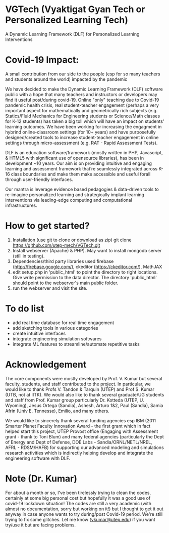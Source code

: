 # VGTech (Vyaktigat Gyan Tech or Personalized Learning Tech)
A Dynamic Learning Framework (DLF) for Personalized Learning Interventions 

# Covid-19 Impact: 
A small contribution from our side to the people (esp for so many teachers and students around the world) impacted by the pandemic

We have decided to make the Dynamic Learning Framework (DLF) software public with a hope that many teachers and instructors or developers may find it useful post/during covid-19. Online "only" teaching due to Covid-19 pandemic health crisis, real student-teacher engagement (perhaps a very important aspect for mathematically and geometrically rich subjects (e.g. Statics/Fluid Mechanics for Engineering students or Science/Math classes for K-12 students)  has taken a big toll which will have an impact on students' learning outcomes. We have been working for increasing the engagment in hybrind online-classroom settings (for 10+ years) and have purposefully designed/created tools to increase student-teacher engagement in online settings through micro-assessment (e.g. RAT - Rapid Assessment Tests). 

DLF is an education software/framework (mostly written in PHP, Javascript, & HTML5 with significant use of opensource libraries), has been in development ~10 years. Our aim is on providing intuitive and engaging learning and assessment framework that’re seamlessly integrated across K-16 class boundaries and make them make accessible and useful forall through user-friendly interfaces. 

Our mantra is leverage evidence based pedagogies & data-driven tools to re-imagine personalized learning and strategically implant learning interventions via leading-edge computing and computational infrastructures.

# How to get started? 
1) Installation (use git to clone or download as zip)
git clone https://github.com/utep-mech/VGTech.git 
2) Install webserver (Apache) & PHP). May want to install mongodb server (still in testing). 
3) Dependencies/third party libraries used
firebase (http://firebase.google.com/), ckeditor (https://ckeditor.com/), MathJAX
4) edit setup.php in 'public_html' to point the directory to right locations. Give write permission to the data director. The directory 'public_html' should point to the webserver's main public folder.
5) run the webserver and visit the site.

# To do list
- add real time database for real time engagement
- add sketching tools in various categories
- create intuitive interfaces
- integrate engineering simulation softwares
- integrate ML features to streamline/automate repetitive tasks

# Acknowledgement  
The core components were mostly developed by Prof. V. Kumar but several faculty, students, and staff contributed to the project. In particular, we would like to thank Profs V. Tandon & Tarquin (UTEP) and Prof S. Kumar (UTB, not at IITK). We would also like to thank several graduate/UG students and staff from Prof. Kumar group particularly Dr. Kotteda (UTEP, U. Wyoming), Jesus Ortega (Sandia), Ashesh, Arturo 1&2, Paul (Sandia), Samia Afrin (Univ E. Tennesse), Emilio, and many others. 

We would like to sincerely thank several funding agencies esp IBM (2011 Smarter Planet Faculty Innovation Award - the first grant which in fact helped start this project, UTEP Provost office (Engaging with Assessment grant - thank to Toni Blum) and many federal agencies (particularly the Dept of Energy and Dept of Defense, DOE Labs - Sandia/ORNL/NETL/NREL, AFRL - RDSM/HAFB) for supporting our advanced modeling and simulations research activities which is indirectly helping develop and integrate the engineering software with DLF. 


# Note (Dr. Kumar)
For about a month or so, I've been tirelessly trying to clean the codes, certainly at some big personal cost but hopefully it was a good use of covid-19 lockdown situation! The codes are still a very academic (with almost no documentation, sorry but working on it!) but I thought to get it out anyway in case anyone wants to try during/post Covid-19 period. We're still trying to fix some glitches. Let me know (vkumar@utep.edu) if you want try/use it but are facing problems. 

